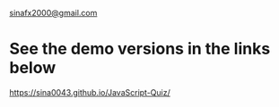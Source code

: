sinafx2000@gmail.com

# See the demo versions in the links below

https://sina0043.github.io/JavaScript-Quiz/